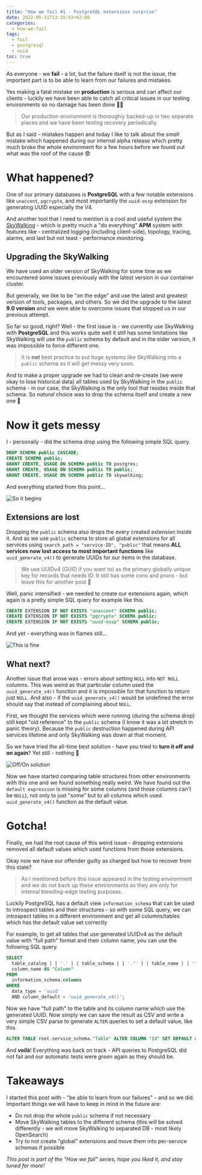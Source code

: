 ```yaml
---
title: "How we fail #1 - PostgreSQL extensions surprise"
date: 2022-05-31T13:35:53+02:00
categories:
  - how-we-fail
tags:
  - fail
  - postgresql
  - uuid
toc: true
---
```


As everyone - we **fail** - a lot, but the failure itself is not the issue, the important part is to be able to learn from our failures and mistakes.

Yes making a fatal mistake on **production** is serious and can affect our clients - luckily we have been able to catch all critical issues in our testing environments so no damage has been done 😮‍💨

> Our production environment is thoroughly backed-up in two separate places and we have been testing recovery periodically.

But as I said - mistakes happen and today I like to talk about the *small* mistake which happened during our internal alpha release which pretty much broke the whole environment for a few hours before we found out what was the roof of the cause 😨
<!--more-->

# What happened?
One of our primary databases is **PostgreSQL** with a few notable extensions like `unaccent`, `pgcrypto`, and most importantly the `uuid-ossp` extension for generating UUID especially the V4.

And another tool that I need to mention is a cool and useful system the [SkyWalking](https://skywalking.apache.org) - which is pretty much a "do everything" **APM** system with features like - centralized logging (including client-side), topology, tracing, alarms, and last but not least - performance monitoring.

## Upgrading the SkyWalking
We have used an older version of SkyWalking for some time as we encountered some issues previously with the latest version in our container cluster.

But generally, we like to be "on the edge" and use the latest and greatest version of tools, packages, and others. So we did the upgrade to the latest **9.0 version** and we were able to overcome issues that stopped us in our previous attempt.

So far so good, right? Well - the first issue is - we currently use SkyWalking with **PostgreSQL** and this works quite well it still has some limitations like SkyWalking will use the `public` schema by default and in the older version, it was impossible to force different one.

> It is **not** best practice to put huge systems like SkyWalking into a `public` schema as it will get messy very soon.

And to make a proper upgrade we had to clean and re-create (we were okay to lose historical data) all tables used by SkyWalking in the `public` schema - in our case, the SkyWalking is the only tool that resides inside that schema. So *natural* choice was to drop the schema itself and create a new one 😬

# Now it gets messy
I - personally - did the schema drop using the following simple SQL query.

```sql
DROP SCHEMA public CASCADE;
CREATE SCHEMA public;
GRANT CREATE, USAGE ON SCHEMA public TO postgres;
GRANT CREATE, USAGE ON SCHEMA public TO public;
GRANT CREATE, USAGE ON SCHEMA public TO skywalking;
```

And everything started from this point...

![So it begins](https://i.pinimg.com/originals/af/68/d2/af68d2d9baebbdf26c2cea10e087c048.gif "I have pretty much felt like this")

## Extensions are lost
Dropping the `public` schema also drops the every created extension inside it. And as we use `public` schema to store all global extensions for all services using `search_path = "service-ID", "public"` that means **ALL services now lost access to most important functions** like `uuid_generate_v4()` to generate UUIDs for our items in the database.

> We use UUIDv4 (GUID if you want to) as the primary globally unique key for records that needs ID. It still has some cons and prons - but leave this for another post 🙂

Well, panic intensified - we needed to create our extensions again, which again is a pretty simple SQL query for example like this.

```sql
CREATE EXTENSION IF NOT EXISTS "unaccent" SCHEMA public;
CREATE EXTENSION IF NOT EXISTS "pgcrypto" SCHEMA public;
CREATE EXTENSION IF NOT EXISTS "uuid-ossp" SCHEMA public;
```

And yet - everything was in flames still...

![This is fine](https://media.tenor.co/images/0d1329f5ff7d31712e3d12ce160df6ec/raw "Couldn't say the other team members felt the same")

## What next?
Another issue that arose was - errors about setting `NULL` into `NOT NULL` columns. This was weird as that particular column used the `uuid_generate_v4()` function and it is impossible for that function to return just `NULL`. And also - if the `uuid_generate_v4()` would be undefined the error should say that instead of complaining about `NULL`.

First, we thought the services which were running (during the schema drop) still kept "old reference" to the `public` schema (I know it was a bit stretch in panic theory). Because the `public` destruction happened during API services lifetime and only SkyWalking was down at that moment.

So we have tried the all-time best solution - have you tried to **turn it off and on again**? Yet still - nothing 🥲

![Off/On solution](https://media.giphy.com/media/F7yLXA5fJ5sLC/giphy.gif "The ultimate solution to any IT issues failed us")

Now we have started comparing table structures from other environments with this one and we found something really weird. We have found out the `default expression` is missing for some columns (and those columns can't be `NULL`), not only to just "some" but to all columns which used `uuid_generate_v4()` function as the default value.

# Gotcha!
Finally, we had the root cause of this weird issue - dropping extensions removed all default values which used functions from those extensions.

Okay now we have our offender guilty as charged but how to recover from this state?

> As I mentioned before this issue appeared in the testing environment and we do not back up these environments as they are only for internal bleeding-edge testing purposes.

Luckily PostgreSQL has a default view `information_schema` that can be used to introspect tables and their structures - so with some SQL query, we can introspect tables in a different environment and get all columns/tables which has the default value set correctly

For example, to get all tables that use generated UUIDv4 as the default value with "full path" format and their column name, you can use the following SQL query.

```sql
SELECT
  table_catalog | | '.' | | table_schema | | '."' | | table_name | | '"' AS "Path",
  column_name AS "Column"
FROM
  information_schema.columns
WHERE
  data_type = 'uuid'
  AND column_default = 'uuid_generate_v4()';
```

Now we have "full path" to the table and its column name which use the generated UUID. Now simply we can save the result as CSV and write a very simple CSV parse to generate `ALTER` queries to set a default value, like this.

```sql
ALTER TABLE root.service_schema."Table" ALTER COLUMN "Id" SET DEFAULT uuid_generate_v4();
```

And **voilà**! Everything was back on track - API queries to PostgreSQL did not fail and our automatic tests were *green* again as they should be.

# Takeaways
I started this post with - "be able to learn from our failures" - and so we did. Important things we will have to keep in mind in the future are:
 - Do not drop the whole `public` schema if not necessary
 - Move SkyWalking tables to the different schema (this will be solved differently - we will move SkyWalking to separated DB - most likely OpenSearch)
 - Try to not create "global" extensions and move them into per-service schemas if possible  


_This post is part of the "How we fail" series, hope you liked it, and stay tuned for more!_
